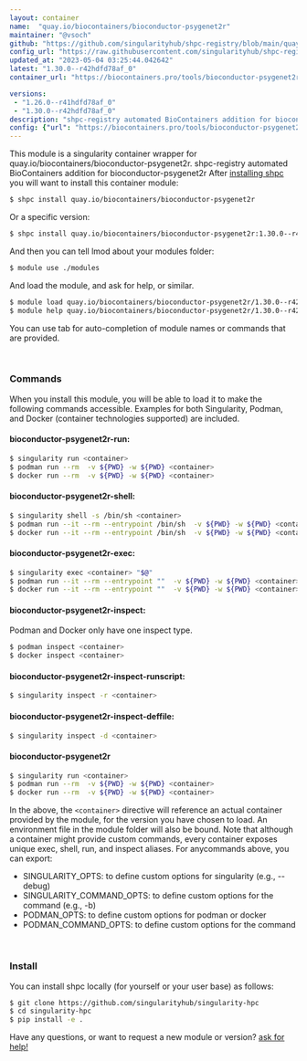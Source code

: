 ```yaml
---
layout: container
name:  "quay.io/biocontainers/bioconductor-psygenet2r"
maintainer: "@vsoch"
github: "https://github.com/singularityhub/shpc-registry/blob/main/quay.io/biocontainers/bioconductor-psygenet2r/container.yaml"
config_url: "https://raw.githubusercontent.com/singularityhub/shpc-registry/main/quay.io/biocontainers/bioconductor-psygenet2r/container.yaml"
updated_at: "2023-05-04 03:25:44.042642"
latest: "1.30.0--r42hdfd78af_0"
container_url: "https://biocontainers.pro/tools/bioconductor-psygenet2r"

versions:
 - "1.26.0--r41hdfd78af_0"
 - "1.30.0--r42hdfd78af_0"
description: "shpc-registry automated BioContainers addition for bioconductor-psygenet2r"
config: {"url": "https://biocontainers.pro/tools/bioconductor-psygenet2r", "maintainer": "@vsoch", "description": "shpc-registry automated BioContainers addition for bioconductor-psygenet2r", "latest": {"1.30.0--r42hdfd78af_0": "sha256:e6549459049025002e31ea0cc1978d338a1323075b40dc5252c58aa8b06af1c7"}, "tags": {"1.26.0--r41hdfd78af_0": "sha256:3304b4151619eb0d3d13ab28b5a6aec7ebd5c7477c40b966aa324ecaa6eaec6b", "1.30.0--r42hdfd78af_0": "sha256:e6549459049025002e31ea0cc1978d338a1323075b40dc5252c58aa8b06af1c7"}, "docker": "quay.io/biocontainers/bioconductor-psygenet2r"}
---
```


This module is a singularity container wrapper for quay.io/biocontainers/bioconductor-psygenet2r.
shpc-registry automated BioContainers addition for bioconductor-psygenet2r
After [installing shpc](#install) you will want to install this container module:


```bash
$ shpc install quay.io/biocontainers/bioconductor-psygenet2r
```

Or a specific version:

```bash
$ shpc install quay.io/biocontainers/bioconductor-psygenet2r:1.30.0--r42hdfd78af_0
```

And then you can tell lmod about your modules folder:

```bash
$ module use ./modules
```

And load the module, and ask for help, or similar.

```bash
$ module load quay.io/biocontainers/bioconductor-psygenet2r/1.30.0--r42hdfd78af_0
$ module help quay.io/biocontainers/bioconductor-psygenet2r/1.30.0--r42hdfd78af_0
```

You can use tab for auto-completion of module names or commands that are provided.

<br>

### Commands

When you install this module, you will be able to load it to make the following commands accessible.
Examples for both Singularity, Podman, and Docker (container technologies supported) are included.

#### bioconductor-psygenet2r-run:

```bash
$ singularity run <container>
$ podman run --rm  -v ${PWD} -w ${PWD} <container>
$ docker run --rm  -v ${PWD} -w ${PWD} <container>
```

#### bioconductor-psygenet2r-shell:

```bash
$ singularity shell -s /bin/sh <container>
$ podman run --it --rm --entrypoint /bin/sh  -v ${PWD} -w ${PWD} <container>
$ docker run --it --rm --entrypoint /bin/sh  -v ${PWD} -w ${PWD} <container>
```

#### bioconductor-psygenet2r-exec:

```bash
$ singularity exec <container> "$@"
$ podman run --it --rm --entrypoint ""  -v ${PWD} -w ${PWD} <container> "$@"
$ docker run --it --rm --entrypoint ""  -v ${PWD} -w ${PWD} <container> "$@"
```

#### bioconductor-psygenet2r-inspect:

Podman and Docker only have one inspect type.

```bash
$ podman inspect <container>
$ docker inspect <container>
```

#### bioconductor-psygenet2r-inspect-runscript:

```bash
$ singularity inspect -r <container>
```

#### bioconductor-psygenet2r-inspect-deffile:

```bash
$ singularity inspect -d <container>
```



#### bioconductor-psygenet2r

```bash
$ singularity run <container>
$ podman run --rm  -v ${PWD} -w ${PWD} <container>
$ docker run --rm  -v ${PWD} -w ${PWD} <container>
```


In the above, the `<container>` directive will reference an actual container provided
by the module, for the version you have chosen to load. An environment file in the
module folder will also be bound. Note that although a container
might provide custom commands, every container exposes unique exec, shell, run, and
inspect aliases. For anycommands above, you can export:

 - SINGULARITY_OPTS: to define custom options for singularity (e.g., --debug)
 - SINGULARITY_COMMAND_OPTS: to define custom options for the command (e.g., -b)
 - PODMAN_OPTS: to define custom options for podman or docker
 - PODMAN_COMMAND_OPTS: to define custom options for the command

<br>

### Install

You can install shpc locally (for yourself or your user base) as follows:

```bash
$ git clone https://github.com/singularityhub/singularity-hpc
$ cd singularity-hpc
$ pip install -e .
```

Have any questions, or want to request a new module or version? [ask for help!](https://github.com/singularityhub/singularity-hpc/issues)